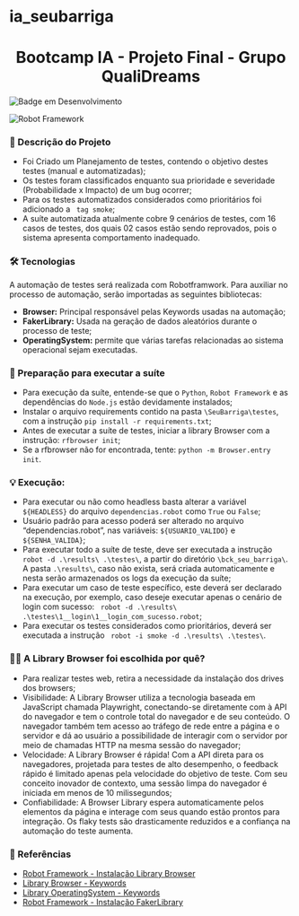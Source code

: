 # ia_seubarriga
<h1 align="center"> Bootcamp IA - Projeto Final - Grupo QualiDreams</h1>


![Badge em Desenvolvimento](http://img.shields.io/static/v1?label=STATUS&message=EM%20DESENVOLVIMENTO&color=GREEN&style=for-the-badge)

![Robot Framework](https://img.shields.io/badge/Robot%20Framework-000000?style=for-the-badge&logo=robot-framework&logoColor=white)


### 📝 Descrição do Projeto ###

* Foi Criado um Planejamento de testes, contendo o objetivo destes testes (manual e automatizadas);
* Os testes foram classificados enquanto sua prioridade e severidade (Probabilidade x Impacto) de um bug ocorrer;
* Para os testes automatizados considerados como prioritários foi adicionado a ` tag smoke`;
* A suíte automatizada atualmente cobre 9 cenários de testes, com 16 casos de testes, dos quais 02 casos estão sendo reprovados, pois o sistema apresenta comportamento inadequado. 


### 🛠️ Tecnologias ###
A automação de testes será realizada com Robotframwork. Para auxiliar no processo de automação, serão importadas as seguintes bibliotecas: 

* **Browser:** Principal responsável pelas Keywords usadas na automação;
* **FakerLibrary:** Usada na geração de dados aleatórios durante o processo de teste;
* **OperatingSystem:** permite que várias tarefas relacionadas ao sistema operacional sejam executadas. 


### 🚩 Preparação para executar a suíte ###  
* Para execução da suíte, entende-se que o `Python`, `Robot Framework` e as dependências do `Node.js` estão devidamente instalados; 
* Instalar o arquivo requirements contido na pasta `\SeuBarriga\testes`, com a instrução `pip install -r requirements.txt`;
* Antes de executar a suíte de testes, iniciar a library Browser com a instrução: `rfbrowser init`;
* Se a rfbrowser não for encontrada, tente: `python -m Browser.entry init`.


### 💡 Execução: ###

* Para executar ou não como headless basta alterar a variável `${HEADLESS}` do arquivo `dependencias.robot` como `True` ou `False`;
* Usuário padrão para acesso poderá ser alterado no arquivo “dependencias.robot”, nas variáveis: `${USUARIO_VALIDO}` e `${SENHA_VALIDA}`;
* Para executar todo a suíte de teste, deve ser executada a instrução `robot -d .\results\ .\testes\`, a partir do diretório `\bck_seu_barriga\`. A pasta `.\results\`, caso não exista, será criada automaticamente e nesta serão armazenados os logs da execução da suíte;
* Para executar um caso de teste específico, este deverá ser declarado na execução, por exemplo, caso deseje executar apenas o cenário de login com sucesso: ` robot -d .\results\ .\testes\1__login\1__login_com_sucesso.robot`;
* Para executar os testes considerados como prioritários, deverá ser executada a instrução ` robot -i smoke -d .\results\ .\testes\`.


### 🧑‍💻 A Library Browser foi escolhida por quê? ###
* Para realizar testes web, retira a necessidade da instalação dos drives dos browsers; 
* Visibilidade: A Library Browser utiliza a tecnologia baseada em JavaScript chamada Playwright, conectando-se diretamente com à API do navegador e tem o controle total do navegador e de seu conteúdo. O navegador também tem acesso ao tráfego de rede entre a página e o servidor e dá ao usuário a possibilidade de interagir com o servidor por meio de chamadas HTTP na mesma sessão do navegador;  
* Velocidade: A Library Browser é rápida! Com a API direta para os navegadores, projetada para testes de alto desempenho, o feedback rápido é limitado apenas pela velocidade do objetivo de teste. Com seu conceito inovador de contexto, uma sessão limpa do navegador é iniciada em menos de 10 milissegundos;
* Confiabilidade: A Browser Library espera automaticamente pelos elementos da página e interage com seus quando estão prontos para integração. Os flaky tests são drasticamente reduzidos e a confiança na automação do teste aumenta. 


### 🔗 Referências ###
* [Robot Framework - Instalação Library Browser](https://github.com/MarketSquare/robotframework-browser)
* [Library Browser - Keywords](https://marketsquare.github.io/robotframework-browser/Browser.html)
* [Library OperatingSystem - Keywords](https://robotframework.org/robotframework/latest/libraries/OperatingSystem.html)
* [Robot Framework - Instalação FakerLibrary](https://pypi.org/project/robotframework-faker)
